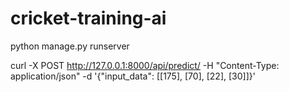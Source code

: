 # cricket-training-ai

python manage.py runserver

<!-- curl -X POST http://127.0.0.1:8000/api/predict/ -H "Content-Type: application/json" -d '{"input_data": [0.5, 0.6, 0.1]}' -->
curl -X POST http://127.0.0.1:8000/api/predict/ -H "Content-Type: application/json" -d '{"input_data": [[175], [70], [22], [30]]}'
